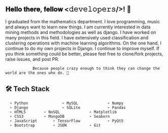 ## 𝐇𝐞𝐥𝐥𝐨 𝐭𝐡𝐞𝐫𝐞, 𝐟𝐞𝐥𝐥𝐨𝐰 <𝚍𝚎𝚟𝚎𝚕𝚘𝚙𝚎𝚛𝚜/>!     👋

 I graduated from the mathematics department. I love programming, music and always want to learn new things. I am currently interested in data mining methods and methodologies as well as django. I have worked on many projects in this field. I have extensively used classification and clustering operations with machine learning algorithms. On the one hand, I continue to do my own projects in Django. I continue to improve myself. If you think something could be better, please feel free to clone/fork projects, raise issues, and post PR.


				Because people crazy enough to think they can change the world are the ones who do. 🎯
             
 ## 🛠 Tech Stack
	  ➢ Python          	 ➢ MySQL			 ➢ Numpy
	  ➢ Django          	 ➢ SQLite			 ➢ Pandas
	  ➢ HTML5		 ➢ NoSQL			 ➢ Matplotlib
	  ➢ CSS3		 ➢ MongoDB			 ➢ Seaborn
	  ➢ JavaScript		 ➢ TensorFlow			 ➢ PyQt5
	  ➢ Bootstrap		 ➢ JSON			 ➢ Git  
<!--
**ahmetvahit/ahmetvahit** is a ✨ _special_ ✨ repository because its `README.md` (this file) appears on your GitHub profile.

Here are some ideas to get you started:

- 🔭 I’m currently working on ...
- 🌱 I’m currently learning ...
- 👯 I’m looking to collaborate on ...
- 🤔 I’m looking for help with ...
- 💬 Ask me about ...
- 📫 How to reach me: ...
- 😄 Pronouns: ...
- ⚡ Fun fact: ...
-->
